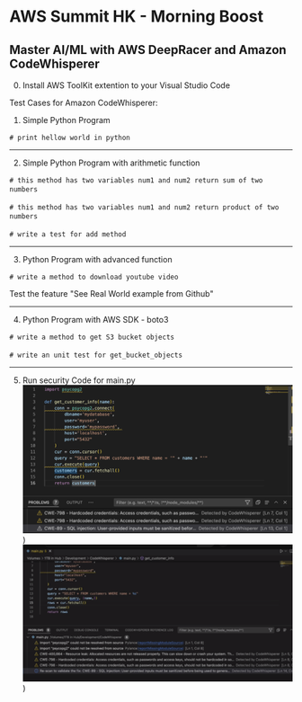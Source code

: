 # AWS Summit HK - Morning Boost
## Master AI/ML with AWS DeepRacer and Amazon CodeWhisperer

0. Install AWS ToolKit extention to your Visual Studio Code

Test Cases for Amazon CodeWhisperer: 

1. Simple Python Program
```
# print hellow world in python 
```
____________________________________

2. Simple Python Program with arithmetic function
```
# this method has two variables num1 and num2 return sum of two numbers  

# this method has two variables num1 and num2 return product of two numbers

# write a test for add method 
```
____________________________________

3. Python Program with advanced function
```
# write a method to download youtube video
```

Test the feature "See Real World example from Github" 
____________________________________

4. Python Program with AWS SDK - boto3
```
# write a method to get S3 bucket objects 

# write an unit test for get_bucket_objects
```
____________________________________

5. Run security Code for main.py
![alt text](https://github.com/kitson618/awssummithk-codewhisperer/blob/main/issue.png))
![alt text](https://github.com/kitson618/awssummithk-codewhisperer/blob/main/fix.png))


